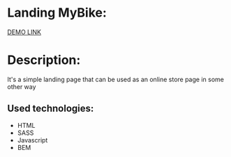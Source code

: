   # Landing MyBike:
  
   [DEMO LINK](https://vitalii-heiko.github.io/my-bike-landing)
   
  # Description:
  
  It's a simple landing page that can be used as an online store page in some other way
    
## Used technologies:
  * HTML
  * SASS
  * Javascript
  * BEM
